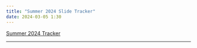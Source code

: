 ```yaml
---
title: "Summer 2024 Slide Tracker"
date: 2024-03-05 1:30
---
```


[Summer 2024 Tracker][slides]

----------

[slides]: https://docs.google.com/presentation/d/1gTp4H-D6sgtGqKNGuzsvrSMiBr3ge_HUHy9ArYZ3CmU/edit?usp=sharing

